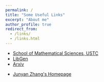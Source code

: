 ```yaml
---
permalink: /
title: "Some Useful Links"
excerpt: "About me"
author_profile: true
redirect_from: 
  - /links/
  - /links.html
---
```


* [School of Mathematical Sciences, USTC](http://math.ustc.edu.cn/)
* [LibGen](http://libgen.rs/)  
* [Arxiv](https://arxiv.org/)
<!--* [Yau Contest](http://yau-contest.com/)--> 
* [Junyan Zhang's Homepage](https://www.zhangjy9610.me/index-cn.html) 
<!--* [Jeffrey S. Rosenthal's Homepage](http://probability.ca/jeff/)-->
